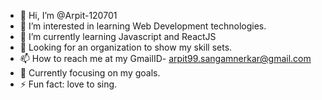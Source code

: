 - 👋 Hi, I’m @Arpit-120701
- 👀 I’m interested in learning Web Development technologies.
- 🌱 I’m currently learning Javascript and ReactJS
- 🏢 Looking for an organization to show my skill sets.
- 📫 How to reach me at my GmailID- arpit99.sangamnerkar@gmail.com
- 🎯 Currently focusing on my goals.
- ⚡ Fun fact: love to sing.

<!---
Arpit-120701/Arpit-120701 is a ✨ special ✨ repository because its `README.md` (this file) appears on your GitHub profile.
You can click the Preview link to take a look at your changes.
--->
